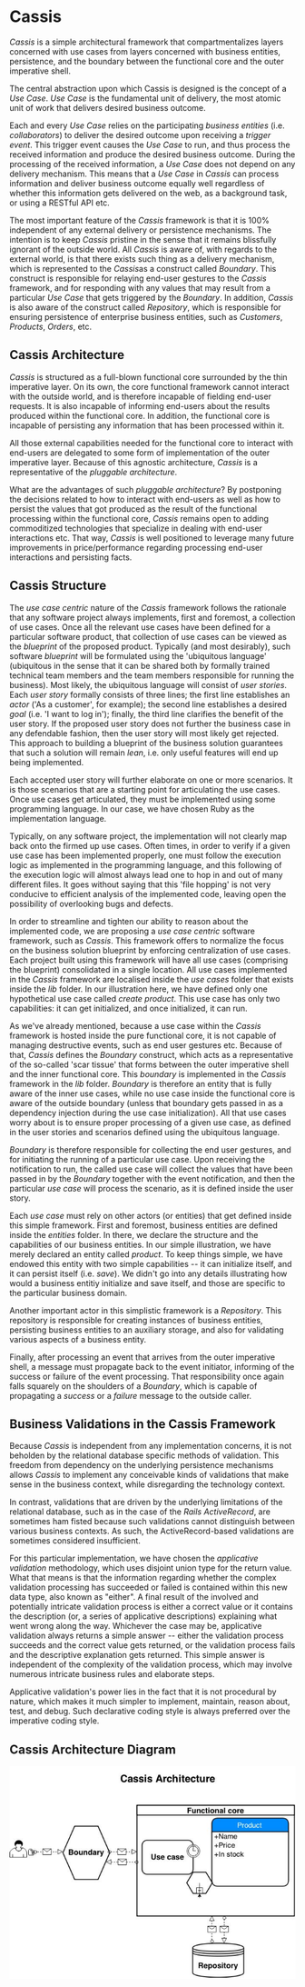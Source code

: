# Cassis

*Cassis* is a simple architectural framework that compartmentalizes layers concerned with use cases from layers concerned with business entities, persistence, and the boundary between the functional core and the outer imperative shell.

The central abstraction upon which Cassis is designed is the concept of a *Use Case*. *Use Case* is the fundamental unit of delivery, the most atomic unit of work that delivers desired business outcome.

Each and every *Use Case* relies on the participating *business entities* (i.e. *collaborators*) to deliver the desired outcome upon receiving a *trigger event*. This trigger event causes the *Use Case* to run, and thus process the received information and produce the desired business outcome. During the processing of the received information, a *Use Case* does not depend on any delivery mechanism. This means that a *Use Case* in *Cassis* can process information and deliver business outcome equally well regardless of whether this information gets delivered on the web, as a background task, or using a RESTful API etc.

The most important feature of the *Cassis* framework is that it is 100% independent of any external delivery or persistence mechanisms. The intention is to keep *Cassis* pristine in the sense that it remains blissfully ignorant of the outside world. All *Cassis* is aware of, with regards to the external world, is that there exists such thing as a delivery mechanism, which is represented to the *Cassis*as a construct called *Boundary*. This construct is responsible for relaying end-user gestures to the *Cassis* framework, and for responding with any values that may result from a particular *Use Case* that gets triggered by the *Boundary*. In addition, *Cassis* is also aware of the construct called *Repository*, which is responsible for ensuring persistence of enterprise business entities, such as *Customers*, *Products*, *Orders*, etc.


## Cassis Architecture

_Cassis_ is structured as a full-blown functional core surrounded by the thin imperative layer. On its own, the core functional framework cannot interact with the outside world, and is therefore incapable of fielding end-user requests. It is also incapable of informing end-users about the results produced within the functional core. In addition, the functional core is incapable of persisting any information that has been processed within it.

All those external capabilities needed for the functional core to interact with end-users are delegated to some form of implementation of the outer imperative layer. Because of this agnostic architecture, _Cassis_ is a representative of the _pluggable architecture_.

What are the advantages of such _pluggable architecture_? By postponing the decisions related to how to interact with end-users as well as how to persist the values that got produced as the result of the functional processing within the functional core, _Cassis_ remains open to adding commoditized technologies that specialize in dealing with end-user interactions etc. That way, _Cassis_ is well positioned to leverage many future improvements in price/performance regarding processing end-user interactions and persisting facts.


## Cassis Structure

The _use case centric_ nature of the _Cassis_ framework follows the rationale that any software project always implements, first and foremost, a collection of use cases. Once all the relevant use cases have been defined for a particular software product, that collection of use cases can be viewed as the _blueprint_ of the proposed product. Typically (and most desirably), such software _blueprint_ will be formulated using the 'ubiquitous language' (ubiquitous in the sense that it can be shared both by formally trained technical team members and the team members responsible for running the business). Most likely, the ubiquitous language will consist of _user stories_. Each _user story_ formally consists of three lines; the first line establishes an _actor_ ('As a customer', for example); the second line establishes a desired _goal_ (i.e. 'I want to log in'); finally, the third line clarifies the benefit of the user story. If the proposed user story does not further the business case in any defendable fashion, then the user story will most likely get rejected. This approach to building a blueprint of the business solution guarantees that such a solution will remain _lean_, i.e. only useful features will end up being implemented.

Each accepted user story will further elaborate on one or more scenarios. It is those scenarios that are a starting point for articulating the use cases. Once use cases get articulated, they must be implemented using some programming language. In our case, we have chosen Ruby as the implementation language.

Typically, on any software project, the implementation will not clearly map back onto the firmed up use cases. Often times, in order to verify if a given use case has been implemented properly, one must follow the execution logic as implemented in the programming language, and this following of the execution logic will almost always lead one to hop in and out of many different files. It goes without saying that this 'file hopping' is not very conducive to efficient analysis of the implemented code, leaving open the possibility of overlooking bugs and defects.

In order to streamline and tighten our ability to reason about the implemented code, we are proposing a _use case centric_ software framework, such as _Cassis_. This framework offers to normalize the focus on the business solution blueprint by enforcing centralization of use cases. Each project built using this framework will have all use cases (comprising the blueprint) consolidated in a single location. All use cases implemented in the _Cassis_ framework are localised inside the _use cases_ folder that exists inside the _lib_ folder. In our illustration here, we have defined only one hypothetical use case called _create product_. This use case has only two capabilities: it can get initialized, and once initialized, it can run.

As we've already mentioned, because a use case within the _Cassis_ framework is hosted inside the pure functional core, it is not capable of managing destructive events, such as end user gestures etc. Because of that, _Cassis_ defines the *Boundary* construct, which acts as a representative of the so-called 'scar tissue' that forms between the outer imperative shell and the inner functional core. This _boundary_ is implemented in the _Cassis_ framework in the _lib_ folder. *Boundary* is therefore an entity that is fully aware of the inner use cases, while no use case inside the functional core is aware of the outside boundary (unless that boundary gets passed in as a dependency injection during the use case initialization). All that use cases worry about is to ensure proper processing of a given use case, as defined in the user stories and scenarios defined using the ubiquitous language.

*Boundary* is therefore responsible for collecting the end user gestures, and for initiating the running of a particular use case. Upon receiving the notification to run, the called use case will collect the values that have been passed in by the *Boundary* together with the event notification, and then the particular _use case_ will process the scenario, as it is defined inside the user story.

Each _use case_ must rely on other actors (or entities) that get defined inside this simple framework. First and foremost, business entities are defined inside the _entities_ folder. In there, we declare the structure and the capabilities of our business entities. In our simple illustration, we have merely declared an entity called _product_. To keep things simple, we have endowed this entity with two simple capabilities -- it can initialize itself, and it can persist itself (i.e. _save_). We didn't go into any details illustrating how would a business entitiy initialize and save itself, and those are specific to the particular business domain.

Another important actor in this simplistic framework is a _Repository_. This repository is responsible for creating instances of business entities, persisting business entities to an auxiliary storage, and also for validating various aspects of a business entity.

Finally, after processing an event that arrives from the outer imperative shell, a message must propagate back to the event initiator, informing of the success or failure of the event processing. That responsibility once again falls squarely on the shoulders of a *Boundary*, which is capable of propagating a _success_ or a _failure_ message to the outside caller.


## Business Validations in the Cassis Framework

Because *Cassis* is independent from any implementation concerns, it is not beholden by the relational database specific methods of validation. This freedom from dependency on the underlying persistence mechanisms allows *Cassis* to implement any conceivable kinds of validations that make sense in the business context, while disregarding the technology context.

In contrast, validations that are driven by the underlying limitations of the relational database, such as in the case of the *Rails ActiveRecord*, are sometimes ham fisted because such validations cannot distinguish between various business contexts. As such, the ActiveRecord-based validations are sometimes considered insufficient.

For this particular implementation, we have chosen the *applicative validation* methodology, which uses disjoint union type for the return value. What that means is that the information regarding whether the complex validation processing has succeeded or failed is contained within this new data type, also known as "either". A final result of the involved and potentially intricate validation process is either a correct value or it contains the description (or, a series of applicative descriptions) explaining what went wrong along the way. Whichever the case may be, applicative validation always returns a simple answer -- either the validation process succeeds and the correct value gets returned, or the validation process fails and the descriptive explanation gets returned. This simple answer is independent of the complexity of the validation process, which may involve numerous intricate business rules and elaborate steps.

Applicative validation's power lies in the fact that it is not procedural by nature, which makes it much simpler to implement, maintain, reason about, test, and debug. Such declarative coding style is always preferred over the imperative coding style.

## Cassis Architecture Diagram

<img src="https://raw.githubusercontent.com/alexbunardzic/cassis/master/Cassis%20architecture.jpg"></img>
